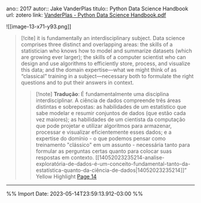 ano:: 2017
autor:: Jake VanderPlas
titulo:: Python Data Science Handbook
url: 
zotero link: [VanderPlas - Python Data Science Handbook.pdf](zotero://select/library/items/XE95WVQE)

![[image-13-x71-y93.png]] 
 
>[!cite]  it is fundamentally an interdisciplinary subject. Data science comprises three distinct and overlapping areas: the skills of a statistician who knows how to model and summarize datasets (which are growing ever larger); the skills of a computer scientist who can design and use algorithms to efficiently store, process, and visualize this data; and the domain expertise—what we might think of as “classical” training in a subject—necessary both to formulate the right questions and to put their answers in context.
>>[!note] **Tradução**:
É fundamentalmente uma disciplina interdisciplinar. A ciência de dados compreende três áreas distintas e sobrepostas: as habilidades de um estatístico que sabe modelar e resumir conjuntos de dados (que estão cada vez maiores); as habilidades de um cientista da computação que pode projetar e utilizar algoritmos para armazenar, processar e visualizar eficientemente esses dados; e a expertise do domínio - o que podemos pensar como treinamento "clássico" em um assunto - necessária tanto para formular as perguntas certas quanto para colocar suas respostas em contexto. [[14052023235214-analise-exploratória-de-dados-é-um-conceito-fundamental-tanto-da-estatística-quanto-da-ciência-de-dados|14052023235214]]” Yellow Highlight [Page 14](zotero://open-pdf/library/items/XE95WVQE?page=14&annotation=NUKT78NA) 
 
---




%% Import Date: 2023-05-14T23:59:13.912-03:00 %%
